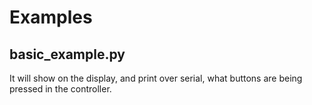 # Examples

## basic_example.py

It will show on the display, and print over serial, what buttons are being
pressed in the controller.
